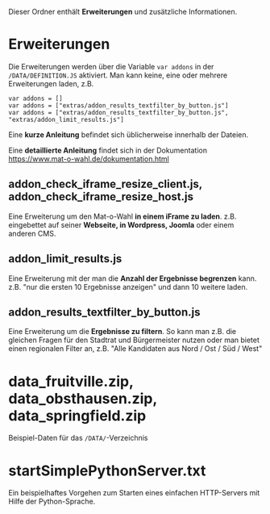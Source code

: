 Dieser Ordner enthält **Erweiterungen** und zusätzliche Informationen.

# Erweiterungen

Die Erweiterungen werden über die Variable `var addons` in der `/DATA/DEFINITION.JS` aktiviert.
Man kann keine, eine oder mehrere Erweiterungen laden, z.B.

```  	
var addons = []
var addons = ["extras/addon_results_textfilter_by_button.js"]
var addons = ["extras/addon_results_textfilter_by_button.js", "extras/addon_limit_results.js"]
```

Eine **kurze Anleitung** befindet sich üblicherweise innerhalb der Dateien.

Eine **detaillierte Anleitung** findet sich in der Dokumentation https://www.mat-o-wahl.de/dokumentation.html

## addon_check_iframe_resize_client.js, addon_check_iframe_resize_host.js

Eine Erweiterung um den Mat-o-Wahl **in einem iFrame zu laden**. z.B. eingebettet auf seiner **Webseite, in Wordpress, Joomla** oder einem anderen CMS.

## addon_limit_results.js

Eine Erweiterung mit der man die **Anzahl der Ergebnisse begrenzen** kann. z.B. "nur die ersten 10 Ergebnisse anzeigen" und dann 10 weitere laden.

## addon_results_textfilter_by_button.js

Eine Erweiterung um die **Ergebnisse zu filtern**. So kann man z.B. die gleichen Fragen für den Stadtrat und Bürgermeister nutzen oder man bietet einen regionalen Filter an, 
z.B. "Alle Kandidaten aus Nord / Ost / Süd / West"

# data_fruitville.zip, data_obsthausen.zip, data_springfield.zip

Beispiel-Daten für das `/DATA/`-Verzeichnis 

# startSimplePythonServer.txt

Ein beispielhaftes Vorgehen zum Starten eines einfachen HTTP-Servers mit Hilfe der Python-Sprache.
